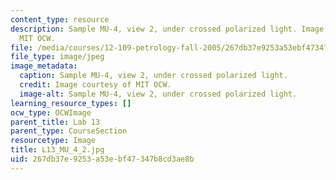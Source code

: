 ```yaml
---
content_type: resource
description: Sample MU-4, view 2, under crossed polarized light. Image courtesy of
  MIT OCW.
file: /media/courses/12-109-petrology-fall-2005/267db37e9253a53ebf47347b8cd3ae8b_L13_MU_4_2.jpg
file_type: image/jpeg
image_metadata:
  caption: Sample MU-4, view 2, under crossed polarized light.
  credit: Image courtesy of MIT OCW.
  image-alt: Sample MU-4, view 2, under crossed polarized light.
learning_resource_types: []
ocw_type: OCWImage
parent_title: Lab 13
parent_type: CourseSection
resourcetype: Image
title: L13_MU_4_2.jpg
uid: 267db37e-9253-a53e-bf47-347b8cd3ae8b
---
```

